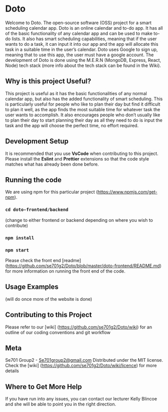 # Doto

Welcome to Doto. The open-source software (OSS) project for a smart scheduling calendar app. Doto is an online calendar and to-do app. It has all of the basic functionality of any calendar app and can be used to make to-do lists. It also has smart scheduling capabilities, meaning that if the user wants to do a task, it can input it into our app and the app will allocate this task in a suitable time in the user’s calendar. Doto uses Google to sign up, meaning that to use this app, the user must have a google account. The development of Doto is done using the M.E.R.N (MongoDB, Express, React, Node) tech stack (more info about the tech stack can be found in the Wiki).

## Why is this project Useful?
This project is useful as it has the basic functionalities of any normal calendar app, but also has the added functionality of smart scheduling. This is particularly useful for people who like to plan their day but find it difficult to plan it well, as the app finds the most suitable time for whatever task the user wants to accomplish. It also encourages people who don’t usually like to plan their day to start planning their day as all they need to do is input the task and the app will choose the perfect time, no effort required. 


## Development Setup
It is recommended that you use **VsCode** when contributing to this project. Please install the **Eslint** and **Prettier** extensions so that the code style matches what has already been done before.

## Running the code
We are using npm for this particular project (https://www.npmjs.com/get-npm).
### `cd doto-frontend/backend`
(change to either frontend or backend depending on where you wish to contribute)

### `npm install`

### `npm start`

Please check the front end [readme] (https://github.com/se701g2/Doto/blob/master/doto-frontend/README.md) for more information on running the front end of the code.

## Usage Examples
(will do once more of the website is done)

## Contributing to this Project
Please refer to our [wiki] (https://github.com/se701g2/Doto/wiki) for an outline of our coding conventions and git workflow

## Meta
Se701 Group2 - Se701group2@gmail.com
Distributed under the MIT license. Check the [wiki] (https://github.com/se701g2/Doto/wiki/licence) for more details

## Where to Get More Help
If you have run into any issues, you can contact our lecturer Kelly Blincoe and she will be able to point you in the right direction. 


